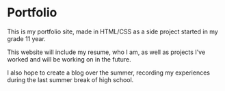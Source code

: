 # Portfolio
This is my portfolio site, made in HTML/CSS as a side project started in my grade 11 year.

This website will include my resume, who I am, as well as projects I've worked and will be working on in the future.

I also hope to create a blog over the summer, recording my experiences during the last summer break of high school.
